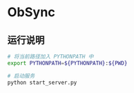 # ObSync

## 运行说明

```bash
# 将当前路径加入 PYTHONPATH 中
export PYTHONPATH=${PYTHONPATH}:${PWD}

# 启动服务
python start_server.py
```
